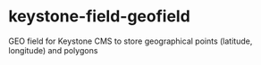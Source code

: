 # keystone-field-geofield
GEO field for Keystone CMS to store geographical points (latitude, longitude) and polygons
